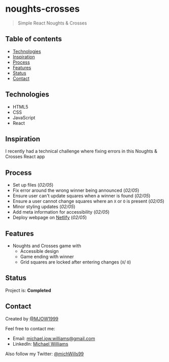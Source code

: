 # noughts-crosses

> Simple React Noughts & Crosses

## Table of contents

- [Technologies](#technologies)
- [Inspiration](#inspiration)
- [Process](#process)
- [Features](#features)
- [Status](#status)
- [Contact](#contact)

## Technologies

- HTML5
- CSS
- JavaScript
- React

## Inspiration

I recently had a technical challenge where fixing errors in this Noughts & Crosses React app

## Process

- Set up files (_02/05_)
- Fix error around the wrong winner being announced (_02/05_)
- Ensure user can't update squares when a winner is found (_02/05_)
- Ensure a user cannot change squares where an `X` or `O` is present (_02/05_)
- Minor styling updates (_02/05_)
- Add meta information for accessibility (_02/05_)
- Deploy webpage on [Netlify](https://noughts-crosses123.netlify.app/) (_02/05_)

## Features

- Noughts and Crosses game with
  - Accessible design
  - Game ending with winner
  - Grid squares are locked after entering changes (`X`/ `O`)

## Status

Project is: **Completed**

## Contact

Created by [@MJOW1999](https://github.com/MJOW1999)

Feel free to contact me:

- Email: michael.jow.williams@gmail.com
- LinkedIn: [Michael Williams](https://www.linkedin.com/in/michael-williams-17a9b81a0)

Also follow my Twitter: [@michWills99](https://twitter.com/michWills99)
